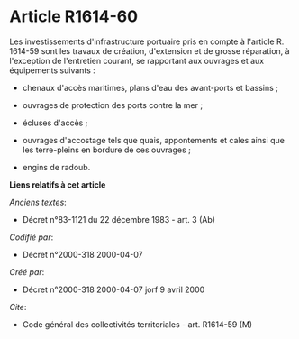 # Article R1614-60

Les investissements d'infrastructure portuaire pris en compte à l'article R. 1614-59 sont les travaux de création,
d'extension et de grosse réparation, à l'exception de l'entretien courant, se rapportant aux ouvrages et aux équipements
suivants :

- chenaux d'accès maritimes, plans d'eau des avant-ports et bassins ;

- ouvrages de protection des ports contre la mer ;

- écluses d'accès ;

- ouvrages d'accostage tels que quais, appontements et cales ainsi que les terre-pleins en bordure de ces ouvrages ;

- engins de radoub.

**Liens relatifs à cet article**

_Anciens textes_:

  - Décret n°83-1121 du 22 décembre 1983 - art. 3 (Ab)

_Codifié par_:

  - Décret n°2000-318 2000-04-07

_Créé par_:

  - Décret n°2000-318 2000-04-07 jorf 9 avril 2000

_Cite_:

  - Code général des collectivités territoriales - art. R1614-59 (M)
